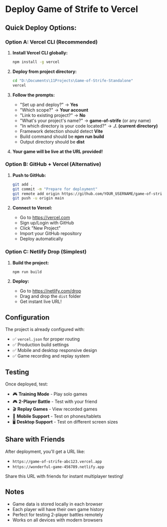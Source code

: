 # Deploy Game of Strife to Vercel

## Quick Deploy Options:

### Option A: Vercel CLI (Recommended)

1. **Install Vercel CLI globally:**
   ```bash
   npm install -g vercel
   ```

2. **Deploy from project directory:**
   ```bash
   cd "D:\Documents\11Projects\Game-of-Strife-Standalone"
   vercel
   ```
   
3. **Follow the prompts:**
   - "Set up and deploy?" → **Yes**
   - "Which scope?" → **Your account**
   - "Link to existing project?" → **No**
   - "What's your project's name?" → **game-of-strife** (or any name)
   - "In which directory is your code located?" → **./. (current directory)**
   - Framework detection should detect **Vite**
   - Build command should be **npm run build**
   - Output directory should be **dist**

4. **Your game will be live at the URL provided!**

### Option B: GitHub + Vercel (Alternative)

1. **Push to GitHub:**
   ```bash
   git add .
   git commit -m "Prepare for deployment"
   git remote add origin https://github.com/YOUR_USERNAME/game-of-strife.git
   git push -u origin main
   ```

2. **Connect to Vercel:**
   - Go to https://vercel.com
   - Sign up/Login with GitHub
   - Click "New Project"
   - Import your GitHub repository
   - Deploy automatically

### Option C: Netlify Drop (Simplest)

1. **Build the project:**
   ```bash
   npm run build
   ```

2. **Deploy:**
   - Go to https://netlify.com/drop
   - Drag and drop the `dist` folder
   - Get instant live URL!

## Configuration

The project is already configured with:
- ✅ `vercel.json` for proper routing
- ✅ Production build settings
- ✅ Mobile and desktop responsive design
- ✅ Game recording and replay system

## Testing

Once deployed, test:
- 🎮 **Training Mode** - Play solo games
- 🎮 **2-Player Battle** - Test with your friend
- 🎬 **Replay Games** - View recorded games
- 📱 **Mobile Support** - Test on phones/tablets
- 🖥️ **Desktop Support** - Test on different screen sizes

## Share with Friends

After deployment, you'll get a URL like:
- `https://game-of-strife-abc123.vercel.app`
- `https://wonderful-game-456789.netlify.app`

Share this URL with friends for instant multiplayer testing!

## Notes

- Game data is stored locally in each browser
- Each player will have their own game history
- Perfect for testing 2-player battles remotely
- Works on all devices with modern browsers